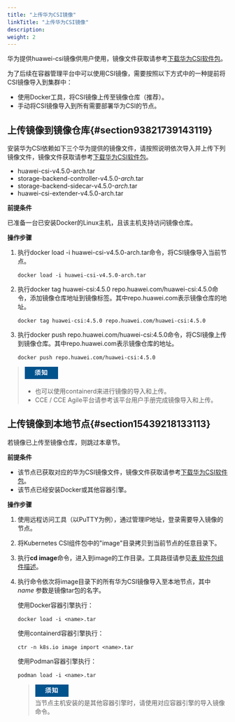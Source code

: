 ```yaml
---
title: "上传华为CSI镜像"
linkTitle: "上传华为CSI镜像"
description: 
weight: 2
---
```


华为提供huawei-csi镜像供用户使用，镜像文件获取请参考[下载华为CSI软件包](/docs/安装部署/安装前准备/下载华为CSI软件包)。

为了后续在容器管理平台中可以使用CSI镜像，需要按照以下方式中的一种提前将CSI镜像导入到集群中：

-   使用Docker工具，将CSI镜像上传至镜像仓库（推荐）。
-   手动将CSI镜像导入到所有需要部署华为CSI的节点。

## **上传镜像到镜像仓库**{#section93821739143119}

安装华为CSI依赖如下三个华为提供的镜像文件，请按照说明依次导入并上传下列镜像文件，镜像文件获取请参考[下载华为CSI软件包](/docs/安装部署/安装前准备/下载华为CSI软件包)。

-   huawei-csi-v4.5.0-arch.tar
-   storage-backend-controller-v4.5.0-_arch_.tar
-   storage-backend-sidecar-v4.5.0-_arch_.tar
-   huawei-csi-extender-v4.5.0-arch.tar

**前提条件**

已准备一台已安装Docker的Linux主机，且该主机支持访问镜像仓库。

**操作步骤**

1.  执行docker load -i huawei-csi-v4.5.0-arch.tar命令，将CSI镜像导入当前节点。

    ```
    docker load -i huawei-csi-v4.5.0-arch.tar 
    ```

2.  执行docker tag huawei-csi:4.5.0  repo.huawei.com/huawei-csi:4.5.0命令，添加镜像仓库地址到镜像标签。其中repo.huawei.com表示镜像仓库的地址。

    ```
    docker tag huawei-csi:4.5.0 repo.huawei.com/huawei-csi:4.5.0
    ```

3.  执行docker push repo.huawei.com/huawei-csi:4.5.0命令，将CSI镜像上传到镜像仓库。其中repo.huawei.com表示镜像仓库的地址。

    ```
    docker push repo.huawei.com/huawei-csi:4.5.0
    ```

>![](/public_sys-resources/zh/icon-notice.gif)  
>-   也可以使用containerd来进行镜像的导入和上传。
>-   CCE / CCE Agile平台请参考该平台用户手册完成镜像导入和上传。

## **上传镜像到本地节点**{#section15439218133113}

若镜像已上传至镜像仓库，则跳过本章节。

**前提条件**

-   该节点已获取对应的华为CSI镜像文件，镜像文件获取请参考[下载华为CSI软件包](/docs/安装部署/安装前准备/下载华为CSI软件包)。
-   该节点已经安装Docker或其他容器引擎。

**操作步骤**

1.  使用远程访问工具（以PuTTY为例），通过管理IP地址，登录需要导入镜像的节点。
2.  将Kubernetes CSI组件包中的"image"目录拷贝到当前节点的任意目录下。
3.  执行**cd image**命令，进入到image的工作目录。工具路径请参见[表 软件包组件描述](/docs/安装部署/安装前准备/下载华为CSI软件包#zh-cn_topic_0150885197_table17200162435412)。
4.  执行命令依次将image目录下的所有华为CSI镜像导入至本地节点，其中 _name_ 参数是镜像tar包的名字。

    使用Docker容器引擎执行：

    ```
    docker load -i <name>.tar
    ```

    使用containerd容器引擎执行：

    ```
    ctr -n k8s.io image import <name>.tar
    ```

    使用Podman容器引擎执行：

    ```
    podman load -i <name>.tar
    ```

    >![](/public_sys-resources/zh/icon-notice.gif)  
    >当节点主机安装的是其他容器引擎时，请使用对应容器引擎的导入镜像命令。


